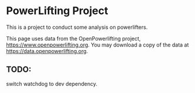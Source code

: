 # PowerLifting Project

This is a project to conduct some analysis on powerlifters.

This page uses data from the OpenPowerlifting project, https://www.openpowerlifting.org.
You may download a copy of the data at https://data.openpowerlifting.org.


## TODO:

switch watchdog to dev dependency.
